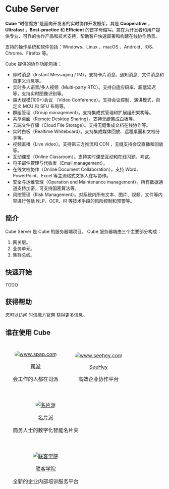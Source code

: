 # Cube Server

**Cube** “时信魔方”是面向开发者的实时协作开发框架，其是 **Cooperative** ，**Ultrafast** ，**Best-practice** 和 **Efficient** 的首字母缩写。意在为开发者和用户提供专业、可靠的协作产品和技术支持，帮助客户快速部署和构建在线协作场景。

支持的操作系统和软件包括：Windows、Linux 、macOS 、Android、iOS、Chrome、Firefox 等。

Cube 提供的协作功能包括：

* 即时消息（Instant Messaging / IM）。支持卡片消息、通知消息、文件消息和自定义消息等。
* 实时多人语音/多人视频（Multi-party RTC）。支持自适应码率、超低延迟等，支持实时图像识别等。
* 超大规模(100+)会议 （Video Conference）。支持会议控制、演讲模式，自定义 MCU 和 SFU 布局等。
* 群组管理（Group management）。支持集成式管理和扩展组织架构等。
* 共享桌面（Remote Desktop Sharing）。支持无缝集成白板等。
* 云端文件存储（Cloud File Storage）。支持无缝集成文档在线协作等。
* 实时白板（Realtime Whiteboard）。支持集成媒体回放、远程桌面和文档分享等。
* 视频直播（Live video）。支持第三方推流和 CDN ，无缝支持会议直播和回放等。
* 互动课堂（Online Classroom）。支持实时课堂互动和在线习题、考试。
* 电子邮件管理与代收发（Email management）。
* 在线文档协作（Online Document Collaboration）。支持 Word、PowerPoint、Excel 等主流格式文多人在写协作。
* 安全与运维管理（Operation and Maintenance management）。所有数据通道支持加密，可支持国密算法等。
* 风控管理（Risk Management）。对系统内所有文本、图片、视频、文件等内容进行包括 NLP、OCR、IR 等技术手段的风险控制和预警等。

## 简介

Cube Server 是 Cube 的服务器端项目。 Cube 服务器端由三个主要部分构成：

1. 网关层。
2. 业务单元。
3. 集群总线。

## 快速开始

TODO

## 获得帮助

您可以访问 [时信魔方官网](https://www.shixincube.com/) 获得更多信息。

## 谁在使用 Cube

<div>
  <div style="display:inline-block;padding:10px 8px 10px 8px;">
    <table cellpadding="0" cellspacing="0" style="border:0px;border-collapse:unset;box-shadow:none;text-align: center;padding:0px 8px 0px 8px;"><tr><td>
      <a href="https://www.spap.com/" target="_blank" style="border-bottom:0px;"><img class="applogo" style="border-radius:16px;" src="https://code.workinggo.com/Cube3/cube-manual/blob/master/assets/images/logo/spap.png" alt="www.spap.com" /></a>
      <p><a href="https://www.spap.com/" target="_blank">司派</a></p>
      <span>会工作的人都在司派</span>
    </td></tr></table>
  </div>
  <div style="display:inline-block;padding:10px 8px 10px 8px;">
    <table cellpadding="0" cellspacing="0" style="border:0px;border-collapse:unset;box-shadow:none;text-align: center;padding:0px 8px 0px 8px;"><tr><td>
      <a href="https://www.seehey.com/" target="_blank" style="border-bottom:0px;"><img class="applogo" style="border-radius:16px;" src="https://code.workinggo.com/Cube3/cube-manual/blob/master/assets/images/logo/seehey.png" alt="www.seehey.com" /></a>
      <p><a href="https://www.seehey.com/" target="_blank">SeeHey</a></p>
      <span>高效企业协作平台</span>
    </td></tr></table>
  </div>
  <div style="display:inline-block;padding:10px 8px 10px 8px;">
    <table cellpadding="0" cellspacing="0" style="border:0px;border-collapse:unset;box-shadow:none;text-align: center;padding:0px 8px 0px 8px;"><tr><td>
      <a href="https://card.spap.com/" target="_blank" style="border-bottom:0px;"><img class="applogo" style="border-radius:16px;" src="https://code.workinggo.com/Cube3/cube-manual/blob/master/assets/images/logo/cardcase.png" alt="名片派" /></a>
      <p><a href="https://card.spap.com/" target="_blank">名片派</a></p>
      <span>商务人士的数字化智能名片夹</span>
    </td></tr></table>
  </div>
  <div style="display:inline-block;padding:10px 8px 10px 8px;">
    <table cellpadding="0" cellspacing="0" style="border:0px;border-collapse:unset;box-shadow:none;text-align: center;padding:0px 8px 0px 8px;"><tr><td>
      <a href="https://apps.apple.com/cn/app/%E8%81%94%E5%AE%A2%E5%AD%A6%E9%99%A2/id1477432872" target="_blank" style="border-bottom:0px;"><img class="applogo" style="border-radius:16px;" src="https://code.workinggo.com/Cube3/cube-manual/blob/master/assets/images/logo/lianke.png" alt="联客学院" /></a>
      <p><a href="https://apps.apple.com/cn/app/%E8%81%94%E5%AE%A2%E5%AD%A6%E9%99%A2/id1477432872" target="_blank">联客学院</a></p>
      <span>全新的企业内部培训服务平台</span>
    </td></tr></table>
  </div>
</div>
